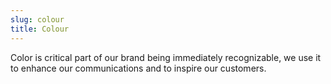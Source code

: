 ```yaml
---
slug: colour
title: Colour
---
```


Color is critical part of our brand being immediately recognizable, we use it to enhance our communications and to inspire our customers.
